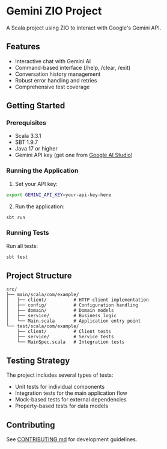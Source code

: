 # Gemini ZIO Project

A Scala project using ZIO to interact with Google's Gemini API.

## Features

- Interactive chat with Gemini AI
- Command-based interface (/help, /clear, /exit)
- Conversation history management
- Robust error handling and retries
- Comprehensive test coverage

## Getting Started

### Prerequisites

- Scala 3.3.1
- SBT 1.9.7
- Java 17 or higher
- Gemini API key (get one from [Google AI Studio](https://makersuite.google.com/app/apikey))

### Running the Application

1. Set your API key:
```bash
export GEMINI_API_KEY=your-api-key-here
```

2. Run the application:
```bash
sbt run
```

### Running Tests

Run all tests:
```bash
sbt test
```

## Project Structure

```
src/
├── main/scala/com/example/
│   ├── client/          # HTTP client implementation
│   ├── config/          # Configuration handling
│   ├── domain/          # Domain models
│   ├── service/         # Business logic
│   └── Main.scala       # Application entry point
└── test/scala/com/example/
    ├── client/          # Client tests
    ├── service/         # Service tests
    └── MainSpec.scala   # Integration tests
```

## Testing Strategy

The project includes several types of tests:
- Unit tests for individual components
- Integration tests for the main application flow
- Mock-based tests for external dependencies
- Property-based tests for data models

## Contributing

See [CONTRIBUTING.md](CONTRIBUTING.md) for development guidelines. 